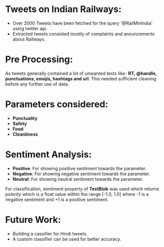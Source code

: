 
# Tweets on Indian Railways:
  * Over 2000 Tweets have been fetched for the query '@RailMinIndia' using twitter api.
  * Extracted tweets consisted mostly of complaints and anouncements about Railways.  

# Pre Processing:
As tweets generally contained a lot of unwanted texts like- **RT, @handle, punctuations, emojis, hashtags and url**. This needed sufficient cleaning before any further use of data.  

# Parameters considered:
  * **Punctuality**
  * **Safety**
  * **Food**
  * **Cleanliness**
  
# Sentiment Analysis:
  * **Positive**: For showing positive sentiment towards the parameter.
  * **Negative**: For showing negative sentiment towards the parameter.
  * **Neutral**: For showing neutral sentiment towards the parameter.
  
  For classification, sentiment property of **TextBlob** was used which returns *polarity* which is a float value within the range [-1.0, 1.0] where -1 is a negative sentiment and +1 is a positive sentiment. 
  
#  Future Work:
  * Building a cassifier for Hindi tweets.
  * A custom classifier can be used for better accuracy.
